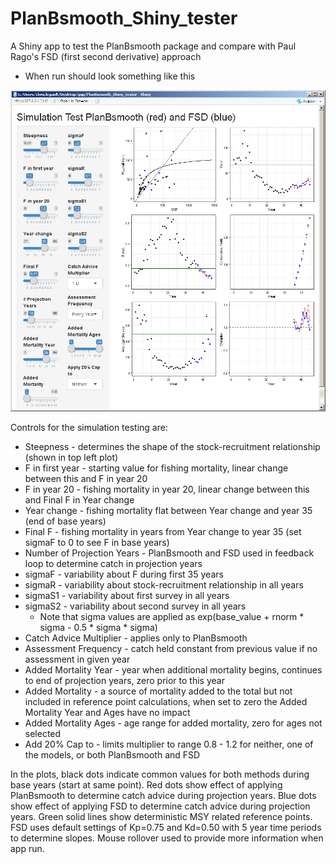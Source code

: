 # PlanBsmooth_Shiny_tester
A Shiny app to test the PlanBsmooth package and compare with Paul Rago's FSD (first second derivative) approach

* When run should look something like this
<img src="screen_shot.png" width="800">

Controls for the simulation testing are:
* Steepness - determines the shape of the stock-recruitment relationship (shown in top left plot)
* F in first year - starting value for fishing mortality, linear change between this and F in year 20
* F in year 20 - fishing mortality in year 20, linear change between this and Final F in Year change
* Year change - fishing mortality flat between Year change and year 35 (end of base years)
* Final F - fishing mortality in years from Year change to year 35 (set sigmaF to 0 to see F in base years)
* Number of Projection Years - PlanBsmooth and FSD used in feedback loop to determine catch in projection years
* sigmaF - variability about F during first 35 years
* sigmaR - variability about stock-recruitment relationship in all years
* sigmaS1 - variability about first survey in all years
* sigmaS2 - variability about second survey in all years
  + Note that sigma values are applied as exp(base_value + rnorm * sigma - 0.5 * sigma * sigma)
* Catch Advice Multiplier - applies only to PlanBsmooth
* Assessment Frequency - catch held constant from previous value if no assessment in given year
* Added Mortality Year - year when additional mortality begins, continues to end of projection years, zero prior to this year
* Added Mortality - a source of mortality added to the total but not included in reference point calculations, when set to zero the Added Mortality Year and Ages have no impact
* Added Mortality Ages - age range for added mortality, zero for ages not selected
* Add 20% Cap to - limits multiplier to range 0.8 - 1.2 for neither, one of the models, or both PlanBsmooth and FSD

In the plots, black dots indicate common values for both methods during base years (start at same point). Red dots show effect of applying PlanBsmooth to determine catch advice during projection years. Blue dots show effect of applying FSD to determine catch advice during projection years. Green solid lines show deterministic MSY related reference points. FSD uses default settings of Kp=0.75 and Kd=0.50 with 5 year time periods to determine slopes. Mouse rollover used to provide more information when app run.

